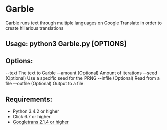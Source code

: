 # Garble
Garble runs text through multiple languages on Google Translate in order to create hillarious translations 

## Usage: python3 Garble.py [OPTIONS]

## Options:
  --text The text to Garble
  --amount (Optional) Amount of iterations
  --seed (Optional) Use a specific seed for the PRNG
  --infile (Optional) Read from a file
  --outfile (Optional) Output to a file

## Requirements:
* Python 3.4.2 or higher
* Click 6.7 or higher
* [Googletrans 2.1.4 or higher](https://github.com/ssut/py-googletrans)
